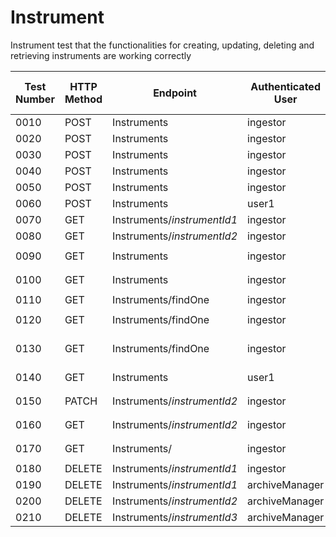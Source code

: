 # Instrument

Instrument test that the functionalities for creating, updating, deleting and retrieving instruments are working correctly

| Test Number | HTTP Method | Endpoint | Authenticated User | Expected Request Status | Input | Results |
| ----- | ----- | ----- | ----- | ----- | ----- | ----- |
| 0010 | POST | Instruments | ingestor | 201 | ```TestData.InstrumentCorrect1``` | ```TestData.InstrumentCorrect1``` |
| 0020 | POST | Instruments | ingestor | 201 | ```TestData.InstrumentCorrect2``` | ```TestData.InstrumentCorrect2``` |
| 0030 | POST | Instruments | ingestor | 201 | ```TestData.InstrumentCorrect3``` | ```TestData.InstrumentCorrect3``` |
| 0040 | POST | Instruments | ingestor | 400 | ```TestData.InstrumentCorrect2``` | ```Error: duplicate entry``` |
| 0050 | POST | Instruments | ingestor | 400 | ```TestData.InstrumentWrong1``` | ```Validation Error``` |
| 0060 | POST | Instruments | user1 | 400 | ```TestData.InstrumentCorrect2``` | ```Unauthorized``` |
| 0070 | GET | Instruments/_instrumentId1_ | ingestor | 200 | n/a | ```TestData.InstrumentCorrect1``` |
| 0080 | GET | Instruments/_instrumentId2_ | ingestor | 200 | n/a | ```TestData.InstrumentCorrect2``` |
| 0090 | GET | Instruments | ingestor | 200 | n/a | ```TestData.InstrumentCorrect 1,2,3``` |
| 0100 | GET | Instruments | ingestor | 200 | ```{where: {customMetadata: { main_user: "ESS"}}}``` | ```TestData.InstrumentCorrect 1,2``` |
| 0110 | GET | Instruments/findOne | ingestor | 200 | n/a | ```TestData.InstrumentCorrect1``` |
| 0120 | GET | Instruments/findOne | ingestor | 200 | ```{where: {customMetadata: { main_user: "ESS"}}}``` | ```TestData.InstrumentCorrect 1``` |
| 0130 | GET | Instruments/findOne | ingestor | 200 | ```{where: {customMetadata: { main_user: { like : "somebody"}}}}``` | ```TestData.InstrumentCorrect 3``` |
| 0140 | GET | Instruments | user1 | 200 | n/a | ```TestData.InstrumentCorrect 1,2,3``` |
| 0150 | PATCH | Instruments/_instrumentId2_ | ingestor | 200 | ```{ name: newName }```  | ```TestData.InstrumentCorrect2 with name as newName``` |
| 0160 | GET | Instruments/_instrumentId2_ | ingestor | 200 | n/a  | ```TestData.InstrumentCorrect2 with name as newName``` |
| 0170 | GET | Instruments/ | ingestor | 200 | ```{where: {name: "newName"}}```  | ```TestData.InstrumentCorrect2 with name as newName``` |
| 0180 | DELETE | Instruments/_instrumentId1_ | ingestor | 400 | n/a  | n/a |
| 0190 | DELETE | Instruments/_instrumentId1_ | archiveManager | 200 | n/a  | n/a |
| 0200 | DELETE | Instruments/_instrumentId2_ | archiveManager | 200 | n/a  | n/a |
| 0210 | DELETE | Instruments/_instrumentId3_ | archiveManager | 200 | n/a  | n/a |


